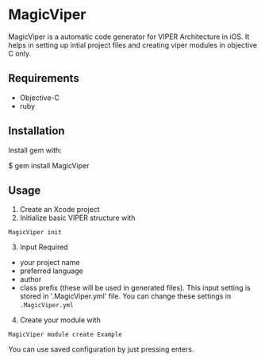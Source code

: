 # MagicViper
MagicViper is a automatic code generator for VIPER Architecture in iOS. 
It helps in setting up intial project files and creating viper modules in objective C only.


## Requirements
* Objective-C 
* ruby 

## Installation

Install gem with:

$ gem install MagicViper


## Usage

1. Create an Xcode project
2. Initialize basic VIPER structure with
```
MagicViper init
```
3. Input Required

* your project name
* preferred language
* author
* class prefix
(these will be used in generated files). This input setting is stored in '.MagicViper.yml' file. 
You can change these settings in `.MagicViper.yml`

4. Create your module with
```
MagicViper module create Example
```
You can use saved configuration by just pressing enters.
